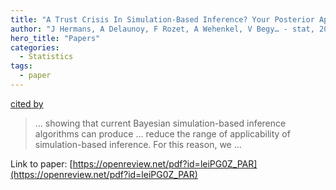 ```yaml
---
title: "A Trust Crisis In Simulation-Based Inference? Your Posterior Approximations Can Be Unfaithful"
author: "J Hermans, A Delaunoy, F Rozet, A Wehenkel, V Begy… - stat, 2022 - openreview.net"
hero_title: "Papers"
categories:
  - Statistics
tags:
  - paper
---
```

[cited by](https://scholar.google.com/scholar?cites=5112660039731618411&as_sdt=5,36&sciodt=0,36&hl=en&num=20)

>… showing that current Bayesian simulation-based inference algorithms can produce … reduce the range of applicability of simulation-based inference. For this reason, we …

Link to paper: [https://openreview.net/pdf?id=leiPG0Z_PAR](https://openreview.net/pdf?id=leiPG0Z_PAR)
